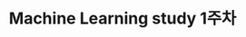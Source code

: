 ---
layout: post
title: Machine Learning study 1주차
comments: true
category: Deep Learning
tags:
- ML
- Linear-Algebra
---